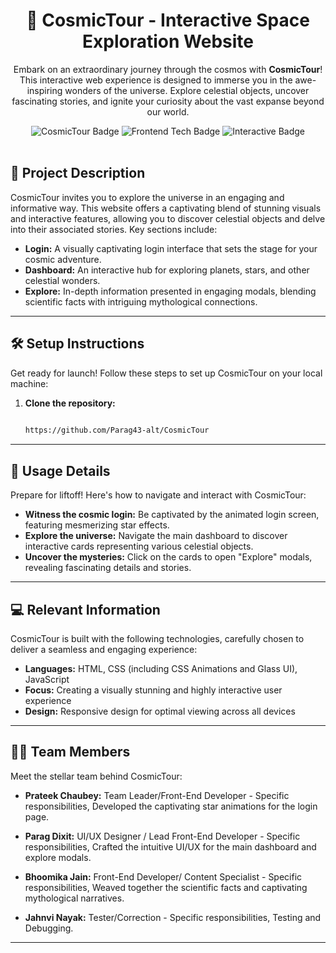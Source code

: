 <h1 align="center">🚀 CosmicTour - Interactive Space Exploration Website</h1>

<p align="center">
  Embark on an extraordinary journey through the cosmos with <b>CosmicTour</b>! This interactive web experience is designed to immerse you in the awe-inspiring wonders of the universe. Explore celestial objects, uncover fascinating stories, and ignite your curiosity about the vast expanse beyond our world.
</p>

<div align="center">
  <img src="https://img.shields.io/badge/Space%20Exploration-CosmicTour-blueviolet?style=for-the-badge" alt="CosmicTour Badge">
  <img src="https://img.shields.io/badge/Frontend-HTML%2FCSS%2FJS-orange?style=for-the-badge" alt="Frontend Tech Badge">
  <img src="https://img.shields.io/badge/Interactive-Experience-brightgreen?style=for-the-badge" alt="Interactive Badge">
</div>

<br>

## 🌌 Project Description

CosmicTour invites you to explore the universe in an engaging and informative way. This website offers a captivating blend of stunning visuals and interactive features, allowing you to discover celestial objects and delve into their associated stories. Key sections include:

* **Login:** A visually captivating login interface that sets the stage for your cosmic adventure.
* **Dashboard:** An interactive hub for exploring planets, stars, and other celestial wonders.
* **Explore:** In-depth information presented in engaging modals, blending scientific facts with intriguing mythological connections.

---

## 🛠️ Setup Instructions

Get ready for launch! Follow these steps to set up CosmicTour on your local machine:

1.  **Clone the repository:**

    ```bash
   
    https://github.com/Parag43-alt/CosmicTour
    ```
---

## 🚀 Usage Details

Prepare for liftoff! Here's how to navigate and interact with CosmicTour:

* **Witness the cosmic login:** Be captivated by the animated login screen, featuring mesmerizing star effects.
* **Explore the universe:** Navigate the main dashboard to discover interactive cards representing various celestial objects.
* **Uncover the mysteries:** Click on the cards to open "Explore" modals, revealing fascinating details and stories.

---

## 💻 Relevant Information

CosmicTour is built with the following technologies, carefully chosen to deliver a seamless and engaging experience:

* **Languages:** HTML, CSS (including CSS Animations and Glass UI), JavaScript
* **Focus:** Creating a visually stunning and highly interactive user experience
* **Design:** Responsive design for optimal viewing across all devices

---

## 🧑‍🚀 Team Members

Meet the stellar team behind CosmicTour:

* **Prateek Chaubey:** Team Leader/Front-End Developer - Specific responsibilities,  Developed the captivating star animations for the login page.
  
 * **Parag Dixit:** UI/UX Designer / Lead Front-End Developer - Specific responsibilities,  Crafted the intuitive UI/UX for the main dashboard and explore modals.
  
* **Bhoomika Jain:** Front-End Developer/ Content Specialist  - Specific responsibilities, Weaved together the scientific facts and captivating mythological narratives.
  
* **Jahnvi Nayak:** Tester/Correction - Specific responsibilities, Testing and Debugging.
  

---

